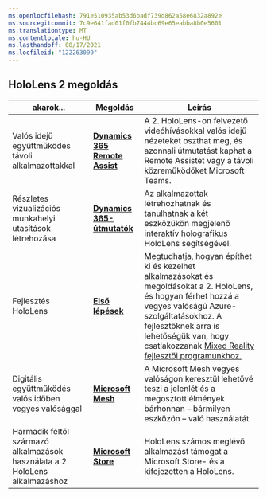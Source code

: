 ```yaml
---
ms.openlocfilehash: 791e510935ab53d6badf739d862a58e6832a892e
ms.sourcegitcommit: 7c9e641fad01f0fb7444bc69e65eabba8b0e5601
ms.translationtype: MT
ms.contentlocale: hu-HU
ms.lasthandoff: 08/17/2021
ms.locfileid: "122263099"
---
```

## <a name="hololens-2-solutions"></a>HoloLens 2 megoldás

| akarok... | Megoldás | Leírás |  
|---------| ------------|------------|
| Valós idejű együttműködés távoli alkalmazottakkal | [**Dynamics 365 Remote Assist**](https://dynamics.microsoft.com/mixed-reality/remote-assist/) | A 2. HoloLens-on felvezető videóhívásokkal valós idejű nézeteket oszthat meg, és azonnali útmutatást kaphat a Remote Assistet vagy a távoli közreműködőket Microsoft Teams. | 
| Részletes vizualizációs munkahelyi utasítások létrehozása | [**Dynamics 365-útmutatók**](https://dynamics.microsoft.com/mixed-reality/guides/capabilities/) | Az alkalmazottak létrehozhatnak és tanulhatnak a két eszközükön megjelenő interaktív holografikus HoloLens segítségével. |
| Fejlesztés HoloLens | [**Első lépések**](/windows/mixed-reality/develop/development?tabs=unity) | Megtudhatja, hogyan építhet ki és kezelhet alkalmazásokat és megoldásokat a 2. HoloLens, és hogyan férhet hozzá a vegyes valóságú Azure-szolgáltatásokhoz. A fejlesztőknek arra is lehetőségük van, hogy csatlakozzanak [Mixed Reality fejlesztői programunkhoz.](https://www.microsoft.com/en-us/hololens/developers)|
| Digitális együttműködés valós időben vegyes valósággal | [**Microsoft Mesh**](https://www.microsoft.com/mesh) | A Microsoft Mesh vegyes valóságon keresztül lehetővé teszi a jelenlét és a megosztott élmények bárhonnan – bármilyen eszközön – való használatát. |
| Harmadik féltől származó alkalmazások használata a 2 HoloLens alkalmazáshoz | [**Microsoft Store**](../holographic-store-apps.md) | HoloLens számos meglévő alkalmazást támogat a Microsoft Store- és a kifejezetten a HoloLens.
